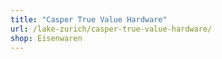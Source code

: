 ```yaml
---
title: "Casper True Value Hardware"
url: /lake-zurich/casper-true-value-hardware/
shop: Eisenwaren
---
```

